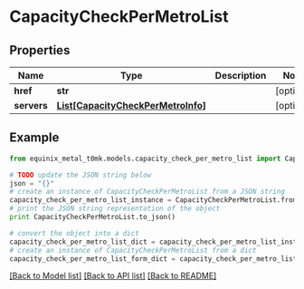 # CapacityCheckPerMetroList


## Properties
Name | Type | Description | Notes
------------ | ------------- | ------------- | -------------
**href** | **str** |  | [optional] 
**servers** | [**List[CapacityCheckPerMetroInfo]**](CapacityCheckPerMetroInfo.md) |  | [optional] 

## Example

```python
from equinix_metal_t0mk.models.capacity_check_per_metro_list import CapacityCheckPerMetroList

# TODO update the JSON string below
json = "{}"
# create an instance of CapacityCheckPerMetroList from a JSON string
capacity_check_per_metro_list_instance = CapacityCheckPerMetroList.from_json(json)
# print the JSON string representation of the object
print CapacityCheckPerMetroList.to_json()

# convert the object into a dict
capacity_check_per_metro_list_dict = capacity_check_per_metro_list_instance.to_dict()
# create an instance of CapacityCheckPerMetroList from a dict
capacity_check_per_metro_list_form_dict = capacity_check_per_metro_list.from_dict(capacity_check_per_metro_list_dict)
```
[[Back to Model list]](../README.md#documentation-for-models) [[Back to API list]](../README.md#documentation-for-api-endpoints) [[Back to README]](../README.md)


